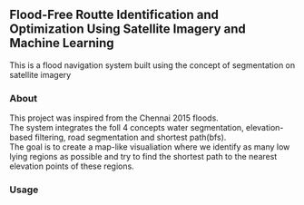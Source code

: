## Flood-Free Routte Identification and Optimization Using Satellite Imagery and Machine Learning

This is a flood navigation system built using the concept of segmentation on satellite imagery 

###  About
This project was inspired from the Chennai 2015 floods.  
The system integrates the foll 4 concepts water segmentation, elevation-based filtering, road segmentation and shortest path(bfs).  
The goal is to create a map-like visualiation where we identify  as many low lying regions as possible and try to find the shortest path to the nearest elevation points of these regions.  
### Usage
